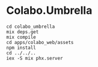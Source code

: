 # Colabo.Umbrella

```
cd colabo_umbrella
mix deps.get
mix compile
cd apps/colabo_web/assets
npm install
cd ../../..
iex -S mix phx.server
```